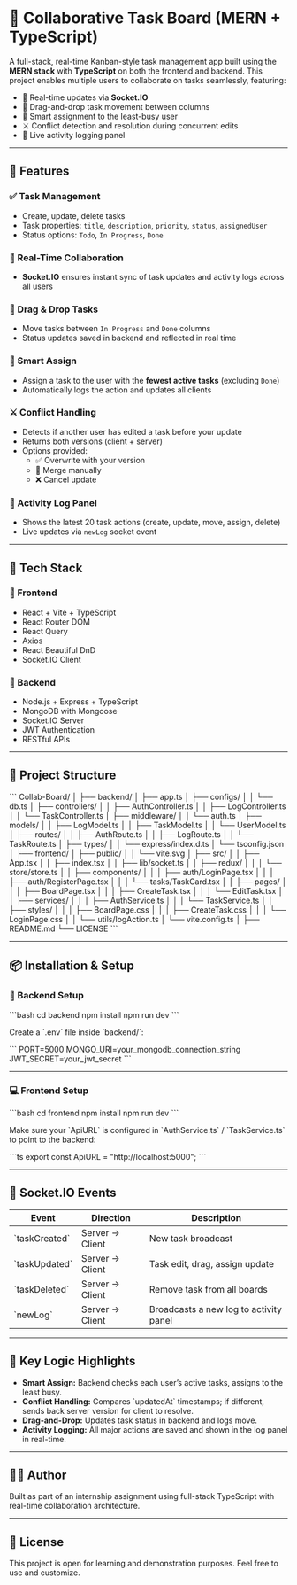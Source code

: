 # 🧠 Collaborative Task Board (MERN + TypeScript)

A full-stack, real-time Kanban-style task management app built using the **MERN stack** with **TypeScript** on both the frontend and backend. This project enables multiple users to collaborate on tasks seamlessly, featuring:

- 🔁 Real-time updates via **Socket.IO**
- 🧱 Drag-and-drop task movement between columns
- 🎯 Smart assignment to the least-busy user
- ⚔️ Conflict detection and resolution during concurrent edits
- 📜 Live activity logging panel

---

## 🚀 Features

### ✅ Task Management
- Create, update, delete tasks
- Task properties: `title`, `description`, `priority`, `status`, `assignedUser`
- Status options: `Todo`, `In Progress`, `Done`

### 🔄 Real-Time Collaboration
- **Socket.IO** ensures instant sync of task updates and activity logs across all users

### 🧱 Drag & Drop Tasks
- Move tasks between `In Progress` and `Done` columns
- Status updates saved in backend and reflected in real time

### 🎯 Smart Assign
- Assign a task to the user with the **fewest active tasks** (excluding `Done`)
- Automatically logs the action and updates all clients

### ⚔️ Conflict Handling
- Detects if another user has edited a task before your update
- Returns both versions (client + server)
- Options provided:
  - ✅ Overwrite with your version
  - 🔄 Merge manually
  - ❌ Cancel update

### 📜 Activity Log Panel
- Shows the latest 20 task actions (create, update, move, assign, delete)
- Live updates via `newLog` socket event

---

## 🧰 Tech Stack

### 🧩 Frontend
- React + Vite + TypeScript
- React Router DOM
- React Query
- Axios
- React Beautiful DnD
- Socket.IO Client

### 🔧 Backend
- Node.js + Express + TypeScript
- MongoDB with Mongoose
- Socket.IO Server
- JWT Authentication
- RESTful APIs

---

## 📁 Project Structure

\`\`\`
Collab-Board/
│
├── backend/
│   ├── app.ts
│   ├── configs/
│   │   └── db.ts
│   ├── controllers/
│   │   ├── AuthController.ts
│   │   ├── LogController.ts
│   │   └── TaskController.ts
│   ├── middleware/
│   │   └── auth.ts
│   ├── models/
│   │   ├── LogModel.ts
│   │   ├── TaskModel.ts
│   │   └── UserModel.ts
│   ├── routes/
│   │   ├── AuthRoute.ts
│   │   ├── LogRoute.ts
│   │   └── TaskRoute.ts
│   ├── types/
│   │   └── express/index.d.ts
│   └── tsconfig.json
│
├── frontend/
│   ├── public/
│   │   └── vite.svg
│   ├── src/
│   │   ├── App.tsx
│   │   ├── index.tsx
│   │   ├── lib/socket.ts
│   │   ├── redux/
│   │   │   └── store/store.ts
│   │   ├── components/
│   │   │   ├── auth/LoginPage.tsx
│   │   │   ├── auth/RegisterPage.tsx
│   │   │   └── tasks/TaskCard.tsx
│   │   ├── pages/
│   │   │   ├── BoardPage.tsx
│   │   │   ├── CreateTask.tsx
│   │   │   └── EditTask.tsx
│   │   ├── services/
│   │   │   ├── AuthService.ts
│   │   │   └── TaskService.ts
│   │   ├── styles/
│   │   │   ├── BoardPage.css
│   │   │   ├── CreateTask.css
│   │   │   └── LoginPage.css
│   │   └── utils/logAction.ts
│   └── vite.config.ts
│
├── README.md
└── LICENSE
\`\`\`

---

## 📦 Installation & Setup

### 🔧 Backend Setup

\`\`\`bash
cd backend
npm install
npm run dev
\`\`\`

Create a \`.env\` file inside \`backend/\`:

\`\`\`
PORT=5000
MONGO_URI=your_mongodb_connection_string
JWT_SECRET=your_jwt_secret
\`\`\`

---

### 💻 Frontend Setup

\`\`\`bash
cd frontend
npm install
npm run dev
\`\`\`

Make sure your \`ApiURL\` is configured in \`AuthService.ts\` / \`TaskService.ts\` to point to the backend:

\`\`\`ts
export const ApiURL = "http://localhost:5000";
\`\`\`

---

## 📡 Socket.IO Events

| Event         | Direction        | Description                               |
|---------------|------------------|-------------------------------------------|
| \`taskCreated\` | Server → Client  | New task broadcast                        |
| \`taskUpdated\` | Server → Client  | Task edit, drag, assign update            |
| \`taskDeleted\` | Server → Client  | Remove task from all boards               |
| \`newLog\`      | Server → Client  | Broadcasts a new log to activity panel    |

---

## 🧠 Key Logic Highlights

- **Smart Assign:** Backend checks each user’s active tasks, assigns to the least busy.
- **Conflict Handling:** Compares \`updatedAt\` timestamps; if different, sends back server version for client to resolve.
- **Drag-and-Drop:** Updates task status in backend and logs move.
- **Activity Logging:** All major actions are saved and shown in the log panel in real-time.

---

## 👨‍💻 Author

Built as part of an internship assignment using full-stack TypeScript with real-time collaboration architecture.

---

## 📄 License

This project is open for learning and demonstration purposes. Feel free to use and customize.

